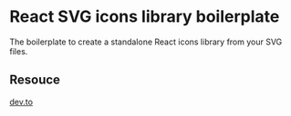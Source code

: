 # React SVG icons library boilerplate

The boilerplate to create a standalone React icons library from your SVG files.

## Resouce

[dev.to](https://dev.to/quanpham/create-your-own-react-icons-library-and-publish-to-npm-automatically-4i11)
